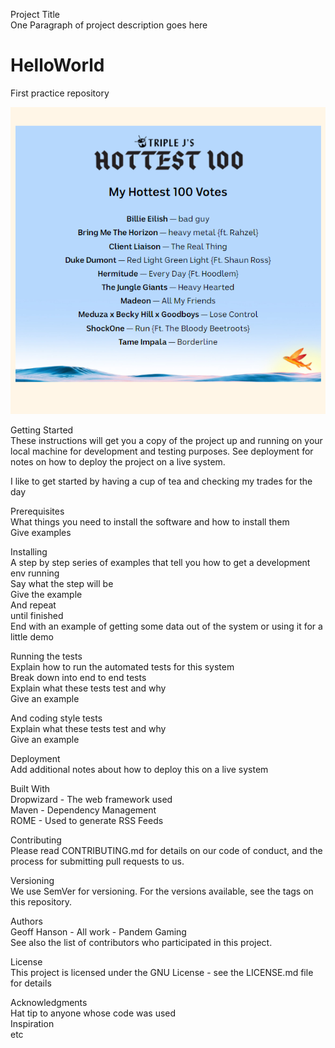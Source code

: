 Project Title  
One Paragraph of project description goes here

# HelloWorld
First practice repository

![this is some alt text](Hottest_100_2019.PNG)

Getting Started  
These instructions will get you a copy of the project up and running on your local machine for development and testing purposes. See deployment for notes on how to deploy the project on a live system.

I like to get started by having a cup of tea and checking my trades for the day

Prerequisites  
What things you need to install the software and how to install them  
Give examples

Installing  
A step by step series of examples that tell you how to get a development env running  
Say what the step will be  
Give the example  
And repeat  
until finished    
End with an example of getting some data out of the system or using it for a little demo  

Running the tests  
Explain how to run the automated tests for this system  
Break down into end to end tests  
Explain what these tests test and why  
Give an example

And coding style tests  
Explain what these tests test and why  
Give an example

Deployment  
Add additional notes about how to deploy this on a live system

Built With  
Dropwizard - The web framework used  
Maven - Dependency Management  
ROME - Used to generate RSS Feeds

Contributing  
Please read CONTRIBUTING.md for details on our code of conduct, and the process for submitting pull requests to us.

Versioning  
We use SemVer for versioning. For the versions available, see the tags on this repository.

Authors  
Geoff Hanson - All work - Pandem Gaming  
See also the list of contributors who participated in this project.

License  
This project is licensed under the GNU License - see the LICENSE.md file for details

Acknowledgments  
Hat tip to anyone whose code was used  
Inspiration  
etc  
